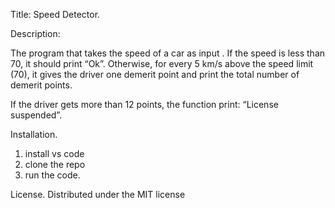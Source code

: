 Title: Speed Detector.

Description:

The program that takes the speed of a car as input . If the speed is less than 70, it should print “Ok”. Otherwise, for every 5 km/s above the speed limit (70), it gives the driver one demerit point and print the total number of demerit points.

If the driver gets more than 12 points, the function  print: “License suspended”.

Installation.
1. install vs code 
2. clone the repo
3. run the code.

License.
Distributed under the MIT license